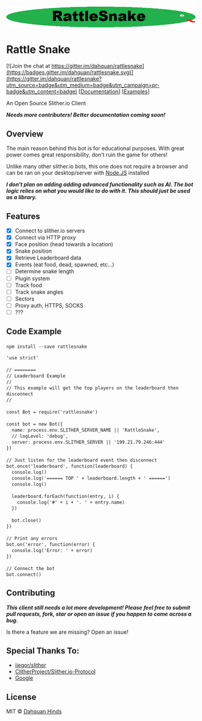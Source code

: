 ![alt text](logo.png "RattleSnake")

# Rattle Snake

[![Join the chat at https://gitter.im/dahquan/rattlesnake](https://badges.gitter.im/dahquan/rattlesnake.svg)](https://gitter.im/dahquan/rattlesnake?utm_source=badge&utm_medium=badge&utm_campaign=pr-badge&utm_content=badge) [[Documentation](http://dahquan.github.io/rattlesnake/)]
[[Examples](http://dahquan.github.io/rattlesnake/examples.html)]

An Open Source Slither.io Client

***Needs more contributers! Better documentation coming soon!***

## Overview

The main reason behind this bot is for educational purposes. With great power comes great responsibility, don't ruin the game for others!

Unlike many other slither.io bots, this one does not require a browser and can be ran on your desktop/server with [Node.JS](http://nodejs.org) installed

***I don't plan on adding adding advanced functionality such as AI. The bot logic relies on what you would like to do with it. This should just be used as a library.***

## Features

- [x] Connect to slither.io servers
- [x] Connect via HTTP proxy
- [x] Face position (head towards a location)
- [x] Snake position
- [x] Retrieve Leaderboard data
- [x] Events (eat food, dead, spawned, etc...)
- [ ] Determine snake length
- [ ] Plugin system
- [ ] Track food
- [ ] Track snake angles
- [ ] Sectors
- [ ] Proxy auth, HTTPS, SOCKS
- [ ] ???

## Code Example

```npm install --save rattlesnake```

```
'use strict'

// ========
// Leaderboard Example
//
// This example will get the top players on the leaderboard then disconnect
//

const Bot = require('rattlesnake')

const bot = new Bot({
  name: process.env.SLITHER_SERVER_NAME || 'RattleSnake',
  // logLevel: 'debug',
  server: process.env.SLITHER_SERVER || '199.21.79.246:444'
})

// Just listen for the leaderboard event then disconnect
bot.once('leaderboard', function(leaderboard) {
  console.log()
  console.log('====== TOP ' + leaderboard.length + ' ======')
  console.log()

  leaderboard.forEach(function(entry, i) {
    console.log('#' + i + '. ' + entry.name)
  })

  bot.close()
})

// Print any errors
bot.on('error', function(error) {
  console.log('Error: ' + error)
})

// Connect the bot
bot.connect()
```

## Contributing

***This client still needs a lot more development! Please feel free to submit pull requests, fork, star or open an issue if you happen to come across a bug.***

Is there a feature we are missing? Open an issue!

## Special Thanks To:

- [iiegor/slither](https://github.com/iiegor/slither)
- [ClitherProject/Slither.io-Protocol](https://github.com/ClitherProject/Slither.io-Protocol)
- [Google](http://www.google.com)

## License

MIT © [Dahquan Hinds](https://github.com/dahquan)
